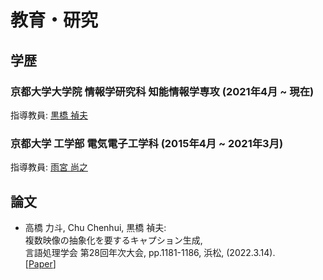 # 教育・研究

## 学歴
### 京都大学大学院 情報学研究科 知能情報学専攻 (2021年4月 ~ 現在)
指導教員: [黒橋 禎夫](https://nlp.ist.i.kyoto-u.ac.jp/)

### 京都大学 工学部 電気電子工学科 (2015年4月 ~ 2021年3月)
指導教員: [雨宮 尚之](https://kdb.iimc.kyoto-u.ac.jp/profile/ja.323855153ca6a2ab.html)

## 論文
- 高橋 力斗, Chu Chenhui, 黒橋 禎夫:  
複数映像の抽象化を要するキャプション生成,  
言語処理学会 第28回年次大会,  pp.1181-1186,  浜松,  (2022.3.14).  
[[Paper](https://www.anlp.jp/proceedings/annual_meeting/2022/pdf_dir/E5-5.pdf)]
